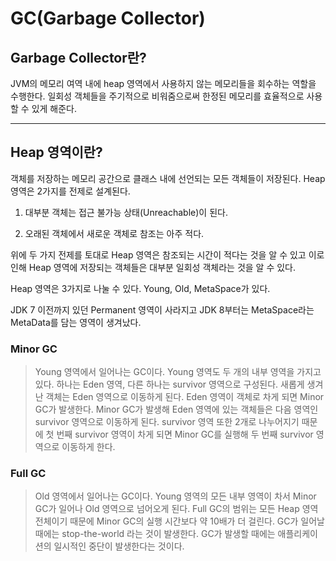 # GC(Garbage Collector)


##  Garbage Collector란?
> 
 JVM의 메모리 여역 내에 heap 영역에서 사용하지 않는 메모리들을 회수하는 역할을 수행한다.
일회성 객체들을 주기적으로 비워줌으로써 한정된 메모리를 효율적으로 사용할 수 있게 해준다.

---
## Heap 영역이란?
>
객체를 저장하는 메모리 공간으로 클래스 내에 선언되는 모든 객체들이 저장된다.
Heap 영역은 2가지를 전제로 설계된다. 

1. 대부분 객체는 접근 불가능 상태(Unreachable)이 된다.
   
2.  오래된 객체에서 새로운 객체로 참조는 아주 적다.

   위에 두 가지 전제를 토대로 Heap 영역은 참조되는 시간이 적다는 것을 알 수 있고 이로 인해 Heap 영역에 저장되는 객체들은 대부분 일회성 객체라는 것을 알 수 있다.

 Heap 영역은 3가지로 나눌 수 있다.
 Young, Old, MetaSpace가 있다.

 JDK 7 이전까지 있던 Permanent 영역이 사라지고 JDK 8부터는 MetaSpace라는 MetaData를 담는 영역이 생겨났다.

### Minor GC
> Young 영역에서 일어나는 GC이다. Young 영역도 두 개의 내부 영역을 가지고 있다. 하나는 Eden 영역, 다른 하나는 survivor 영역으로 구성된다.
> 새롭게 생겨난 객체는 Eden 영역으로 이동하게 된다. Eden 영역이 객체로 차게 되면 Minor GC가 발생한다. Minor GC가 발생해 Eden 영역에 있는 객체들은 다음 영역인 survivor 영역으로 이동하게 된다. survivor 영역 또한 2개로 나누어지기 때문에 첫 번째 survivor 영역이 차게 되면 Minor GC를 실행해 두 번째 survivor 영역으로 이동하게 한다.


### Full GC
> Old 영역에서 일어나는 GC이다. Young 영역의 모든 내부 영역이 차서 Minor GC가 일어나 Old 영역으로 넘어오게 된다. Full GC의 범위는 모든 Heap 영역 전체이기 때문에 Minor GC의 실행 시간보다 약 10배가 더 걸린다. GC가 일어날 때에는 stop-the-world 라는 것이 발생한다. GC가 발생할 때에는 애플리케이션의 일시적인 중단이 발생한다는 것이다.
